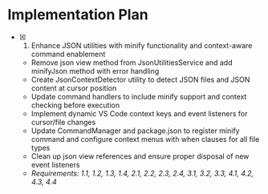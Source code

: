 # Implementation Plan

- [x] 1. Enhance JSON utilities with minify functionality and context-aware command enablement
  - Remove json view method from JsonUtilitiesService and add minifyJson method with error handling
  - Create JsonContextDetector utility to detect JSON files and JSON content at cursor position
  - Update command handlers to include minify support and context checking before execution
  - Implement dynamic VS Code context keys and event listeners for cursor/file changes
  - Update CommandManager and package.json to register minify command and configure context menus with when clauses for all file types
  - Clean up json view references and ensure proper disposal of new event listeners
  - _Requirements: 1.1, 1.2, 1.3, 1.4, 2.1, 2.2, 2.3, 2.4, 3.1, 3.2, 3.3, 4.1, 4.2, 4.3, 4.4_
